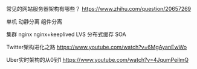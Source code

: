 常见的网站服务器架构有哪些？ https://www.zhihu.com/question/20657269

单机
动静分离
组件分离


集群
nginx
nginx+keeplived
LVS
分布式缓存
SOA



Twitter架构进化之路 https://www.youtube.com/watch?v=6MgAyanEwWo

Uber实时架构的从0到1 https://www.youtube.com/watch?v=4JqumPeilmQ